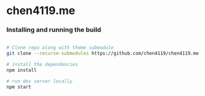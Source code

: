 # chen4119.me

### Installing and running the build

```bash

# Clone repo along with theme submodule
git clone --recurse-submodules https://github.com/chen4119/chen4119.me.git

# install the dependencies
npm install

# run dev server locally
npm start
```